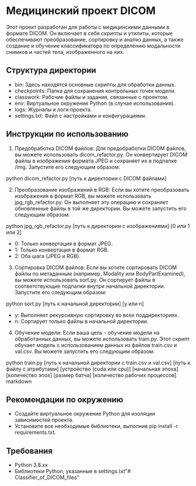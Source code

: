 # Медицинский проект DICOM

Этот проект разработан для работы с медицинскими данными в формате DICOM. Он включает в себя скрипты и утилиты, которые обеспечивают преобразование, сортировку и анализ данных, а также создание и обучение классификатора по определению модальности снимков и частей тела, изображенного на них. 

## Структура директории

- bin: Здесь находятся основные скрипты для обработки данных.
- checkpoints: Папка для сохранения контрольных точек модели.
- classwork: Рабочие файлы и задания, связанные с проектом.
- env: Виртуальное окружение Python (в случае использования).
- logs: Журналы и логи проекта.
- settings.txt: Файл с настройками и конфигурациями.

## Инструкции по использованию

1. Предобработка DICOM файлов: Для предобработки DICOM файлов, вы можете использовать dicom_refactor.py. Он конвертирует DICOM файлы в изображения формата JPEG и сохраняет их в подпапке /img. Запустите его следующим образом:

python dicom_refactor.py [путь к директории с DICOM файлами]

2. Преобразование изображений в RGB: Если вы хотите преобразовать изображения в формат RGB, вы можете использовать jpg_rgb_refactor.py. Он выполняет эту операцию и сохраняет обновленные файлы в той же директории. Вы можете запустить его следующим образом:

python jpg_rgb_refactor.py [путь к директории с изображениями] [0 или 1 или 2]

   - 0: Только конвертация в формат JPEG.
   - 1: Только конвертация в формат RGB.
   - 2: Оба шага (JPEG и RGB).

3. Сортировка DICOM файлов: Если вы хотите сортировать DICOM файлы по метаданным (например, Modality или BodyPartExamined), вы можете использовать sort.py. Он сортирует файлы в соответствующие подпапки внутри начальной директории. Запустите его следующим образом:

python sort.py [путь к начальной директории] [y или n]

   - y: Выполняет рекурсивную сортировку во всех поддиректориях.
   - n: Сортирует только файлы в начальной директории.

4. Обучение модели: Если ваша цель - обучение модели на обработанных данных, вы можете использовать train.py. Этот скрипт обучает модель с использованием данных из файлов train.csv и val.csv. Вы можете запустить его следующим образом:

python train.py [путь к начальной директории с train.csv и val.csv] [путь к файлу с атрибутами] [устройство (cuda или cpu)] [начальная эпоха] [количество эпох] [размер батча] [количество рабочих процессов]
markdown

## Рекомендации по окружению

- Создайте виртуальное окружение Python для изоляции зависимостей проекта.
- Установите все необходимые библиотеки, выполнив pip install -r requirements.txt.

## Требования

- Python 3.8.xx
- Библиотеки Python, указанные в settings.txt"# Classifier_of_DICOM_files" 
